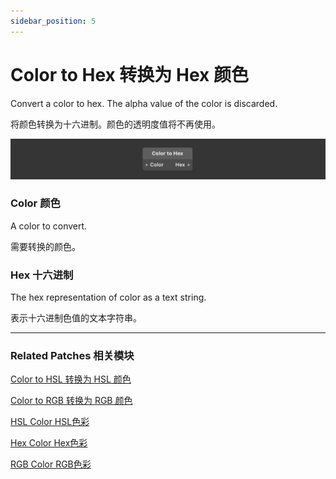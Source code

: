 ```yaml
---
sidebar_position: 5
---
```


# Color to Hex 转换为 Hex 颜色

Convert a color to hex. The alpha value of the color is discarded.

将颜色转换为十六进制。颜色的透明度值将不再使用。

![Image](./../../../static/img/docs/Color/color-to-hex.png)

### Color 颜色

A color to convert.

需要转换的颜色。

### Hex 十六进制

The hex representation of color as a text string.

表示十六进制色值的文本字符串。

------

### Related Patches 相关模块

[Color to HSL 转换为 HSL 颜色](./Color%20to%20HSL.md)

[Color to RGB 转换为 RGB 颜色](./Color%20to%20RGB.md)

[HSL Color HSL色彩](./HSL%20Color.md)

[Hex Color Hex色彩](./Hex%20Color.md)

[RGB Color RGB色彩](./RGB%20Color.md)
